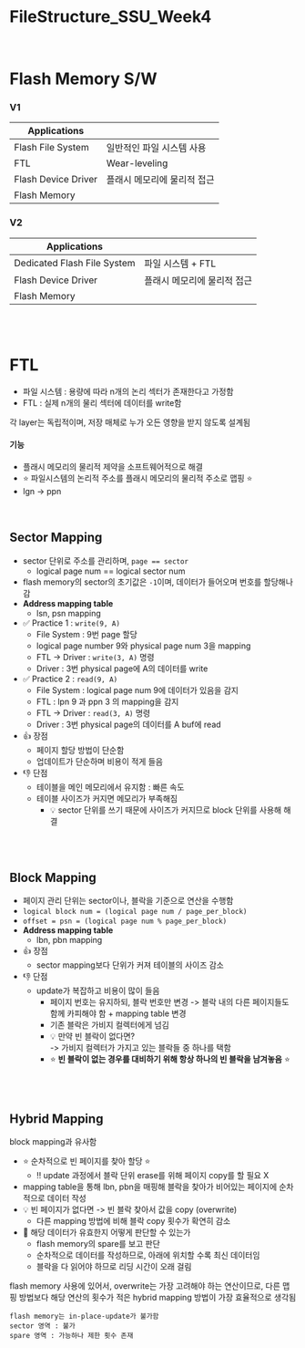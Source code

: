 # FileStructure_SSU_Week4

<br>

# Flash Memory S/W

### V1
| Applications        |                       |
|---------------------|-----------------------|
| Flash File System   | 일반적인 파일 시스템 사용 |
| FTL                 | Wear-leveling         |
| Flash Device Driver | 플래시 메모리에 물리적 접근 |
| Flash Memory        |                       |

### V2
| Applications        |                       |
|---------------------|-----------------------|
| Dedicated Flash File System | 파일 시스템 + FTL |
| Flash Device Driver | 플래시 메모리에 물리적 접근 |
| Flash Memory        |                       |

<br><br>

# FTL
- 파일 시스템 : 용량에 따라 n개의 논리 섹터가 존재한다고 가정함
- FTL : 실제 n개의 물리 섹터에 데이터를 write함


각 layer는 독립적이며, 저장 매체로 누가 오든 영향을 받지 않도록 설계됨

#### 기능
- 플래시 메모리의 물리적 제약을 소프트웨어적으로 해결
- ⭐️ 파일시스템의 논리적 주소를 플래시 메모리의 물리적 주소로 맵핑 ⭐️
- lgn -> ppn

<br>

## Sector Mapping
- sector 단위로 주소를 관리하며, `page == sector`
  - logical page num == logical sector num
- flash memory의 sector의 초기값은 `-1`이며, 데이터가 들어오며 번호를 할당해나감
-  <b> Address mapping table </b>
   -  lsn, psn mapping
- ✅ Practice 1 : `write(9, A)`
  - File System : 9번 page 할당
  - logical page number 9와 physical page num 3을 mapping
  - FTL -> Driver : `write(3, A)` 명령
  - Driver : 3번 physical page에 A의 데이터를 write
- ✅ Practice 2 : `read(9, A)`
  - File System : logical page num 9에 데이터가 있음을 감지
  - FTL : lpn 9 과 ppn 3 의 mapping을 감지
  - FTL -> Driver : `read(3, A)` 명령
  - Driver : 3번 physical page의 데이터를 A buf에 read 
- 👍 장점
  - 페이지 할당 방법이 단순함
  - 업데이트가 단순하며 비용이 적게 들음
- 👎 단점
  - 테이블을 메인 메모리에서 유지함 : 빠른 속도
  - 테이블 사이즈가 커지면 메모리가 부족해짐
    - 💡 sector 단위를 쓰기 때문에 사이즈가 커지므로 block 단위를 사용해 해결

<br><br>

## Block Mapping
- 페이지 관리 단위는 sector이나, 블락을 기준으로 연산을 수행함
- `logical block num = (logical page num / page_per_block)`
- `offset = psn = (logical page num % page_per_block)`
-  <b> Address mapping table </b>
   -  lbn, pbn mapping
- 👍 장점
  - sector mapping보다 단위가 커져 테이블의 사이즈 감소
- 👎 단점
  - update가 복잡하고 비용이 많이 들음
    - 페이지 번호는 유지하되, 블락 번호만 변경 -> 블락 내의 다른 페이지들도 함께 카피해야 함 + mapping table 변경
    - 기존 블락은 가비지 컬렉터에게 넘김
    - 💡 만약 빈 블락이 없다면? <br>
        -> 가비지 컬렉터가 가지고 있는 블락들 중 하나를 택함
    - ⭐️ <b>빈 블락이 없는 경우를 대비하기 위해 항상 하나의 빈 블락을 남겨놓음</b> ⭐️


<br><br>

## Hybrid Mapping
block mapping과 유사함
- ⭐️ 순차적으로 빈 페이지를 찾아 할당 ⭐️
  - ‼️ update 과정에서 블락 단위 erase를 위해 페이지 copy를 할 필요 X
- mapping table을 통해 lbn, pbn을 매핑해 블락을 찾아가 비어있는 페이지에 순차적으로 데이터 작성
- 💡 빈 페이지가 없다면 -> 빈 블락 찾아서 값을 copy (overwrite)
  - 다른 mapping 방법에 비해 블락 copy 횟수가 확연히 감소
- 🚨 해당 데이터가 유효한지 어떻게 판단할 수 있는가
  - flash memory의 spare를 보고 판단
  - 순차적으로 데이터를 작성하므로, 아래에 위치할 수록 최신 데이터임
  - 블락을 다 읽어야 하므로 리딩 시간이 오래 걸림

flash memory 사용에 있어서, overwrite는 가장 고려해야 하는 연산이므로, 다른 맵핑 방법보다 해당 연산의 횟수가 적은 hybrid mapping 방법이 가장 효율적으로 생각됨

    flash memory는 in-place-update가 불가함
    sector 영역 : 불가
    spare 영역 : 가능하나 제한 횟수 존재